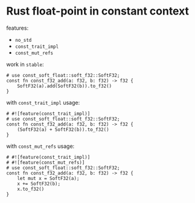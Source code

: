 # Rust float-point in constant context


features:
* `no_std`
* `const_trait_impl`
* `const_mut_refs`

work in `stable`:
```
# use const_soft_float::soft_f32::SoftF32;
const fn const_f32_add(a: f32, b: f32) -> f32 {
    SoftF32(a).add(SoftF32(b)).to_f32()
}
```


with `const_trait_impl` usage:
```
# #![feature(const_trait_impl)]
# use const_soft_float::soft_f32::SoftF32;
const fn const_f32_add(a: f32, b: f32) -> f32 {
    (SoftF32(a) + SoftF32(b)).to_f32()
}
```

with `const_mut_refs` usage:
```
# #![feature(const_trait_impl)]
# #![feature(const_mut_refs)]
# use const_soft_float::soft_f32::SoftF32;
const fn const_f32_add(a: f32, b: f32) -> f32 {
    let mut x = SoftF32(a);
    x += SoftF32(b);
    x.to_f32()
}
```
